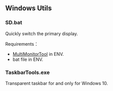 ## Windows Utils

### SD.bat

Quickly switch the primary display.

Requirements：

- [MultiMonitorTool](https://www.nirsoft.net/utils/multi_monitor_tool.html) in ENV.
- bat file in ENV.

### TaskbarTools.exe

Transparent taskbar for and only for Windows 10.

